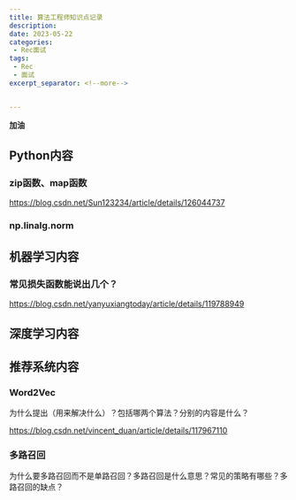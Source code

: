 ```yaml
---
title: 算法工程师知识点记录
description: 
date: 2023-05-22
categories:
 - Rec面试
tags:
 - Rec
 - 面试
excerpt_separator: <!--more--> 


---
```


**加油**

<!--more-->

## Python内容

### zip函数、map函数

https://blog.csdn.net/Sun123234/article/details/126044737

### np.linalg.norm

## 机器学习内容

### 常见损失函数能说出几个？

https://blog.csdn.net/yanyuxiangtoday/article/details/119788949

## 深度学习内容

## 推荐系统内容

### Word2Vec

为什么提出（用来解决什么）？包括哪两个算法？分别的内容是什么？

https://blog.csdn.net/vincent_duan/article/details/117967110

### 多路召回

为什么要多路召回而不是单路召回？多路召回是什么意思？常见的策略有哪些？多路召回的缺点？

